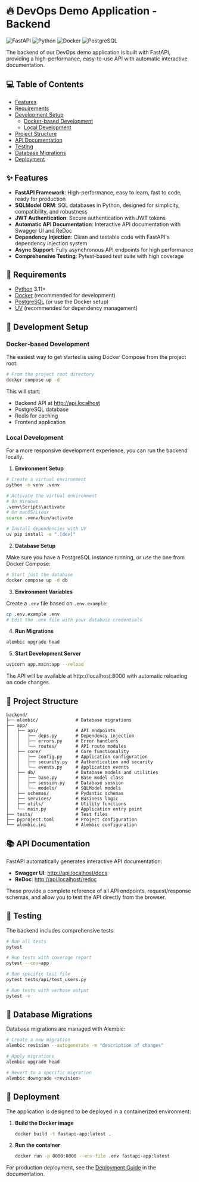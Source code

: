 # 🔥 DevOps Demo Application - Backend

![FastAPI](https://img.shields.io/badge/FastAPI-005571?style=for-the-badge&logo=fastapi) ![Python](https://img.shields.io/badge/Python-3776AB?style=for-the-badge&logo=python&logoColor=white) ![Docker](https://img.shields.io/badge/Docker-2496ED?style=for-the-badge&logo=docker&logoColor=white) ![PostgreSQL](https://img.shields.io/badge/PostgreSQL-4169E1?style=for-the-badge&logo=postgresql&logoColor=white)

The backend of our DevOps demo application is built with FastAPI, providing a high-performance, easy-to-use API with automatic interactive documentation.

## 💻 Table of Contents

- [Features](#-features)
- [Requirements](#-requirements)
- [Development Setup](#-development-setup)
  - [Docker-based Development](#docker-based-development)
  - [Local Development](#local-development)
- [Project Structure](#-project-structure)
- [API Documentation](#-api-documentation)
- [Testing](#-testing)
- [Database Migrations](#-database-migrations)
- [Deployment](#-deployment)

## ✨ Features

- **FastAPI Framework**: High-performance, easy to learn, fast to code, ready for production
- **SQLModel ORM**: SQL databases in Python, designed for simplicity, compatibility, and robustness
- **JWT Authentication**: Secure authentication with JWT tokens
- **Automatic API Documentation**: Interactive API documentation with Swagger UI and ReDoc
- **Dependency Injection**: Clean and testable code with FastAPI's dependency injection system
- **Async Support**: Fully asynchronous API endpoints for high performance
- **Comprehensive Testing**: Pytest-based test suite with high coverage

## 📍 Requirements

- [Python](https://www.python.org/) 3.11+
- [Docker](https://www.docker.com/) (recommended for development)
- [PostgreSQL](https://www.postgresql.org/) (or use the Docker setup)
- [UV](https://github.com/astral-sh/uv) (recommended for dependency management)

## 🔧 Development Setup

### Docker-based Development

The easiest way to get started is using Docker Compose from the project root:

```bash
# From the project root directory
docker compose up -d
```

This will start:
- Backend API at http://api.localhost
- PostgreSQL database
- Redis for caching
- Frontend application

### Local Development

For a more responsive development experience, you can run the backend locally.

1. **Environment Setup**

```bash
# Create a virtual environment
python -m venv .venv

# Activate the virtual environment
# On Windows
.venv\Scripts\activate
# On macOS/Linux
source .venv/bin/activate

# Install dependencies with UV
uv pip install -e ".[dev]"
```

2. **Database Setup**

Make sure you have a PostgreSQL instance running, or use the one from Docker Compose:

```bash
# Start just the database
docker compose up -d db
```

3. **Environment Variables**

Create a `.env` file based on `.env.example`:

```bash
cp .env.example .env
# Edit the .env file with your database credentials
```

4. **Run Migrations**

```bash
alembic upgrade head
```

5. **Start Development Server**

```bash
uvicorn app.main:app --reload
```

The API will be available at http://localhost:8000 with automatic reloading on code changes.

## 📂 Project Structure

```
backend/
├── alembic/              # Database migrations
├── app/
│   ├── api/              # API endpoints
│   │   ├── deps.py       # Dependency injection
│   │   ├── errors.py     # Error handlers
│   │   └── routes/       # API route modules
│   ├── core/             # Core functionality
│   │   ├── config.py     # Application configuration
│   │   ├── security.py   # Authentication and security
│   │   └── events.py     # Application events
│   ├── db/               # Database models and utilities
│   │   ├── base.py       # Base model class
│   │   ├── session.py    # Database session
│   │   └── models/       # SQLModel models
│   ├── schemas/          # Pydantic schemas
│   ├── services/         # Business logic
│   ├── utils/            # Utility functions
│   └── main.py           # Application entry point
├── tests/                # Test files
├── pyproject.toml        # Project configuration
└── alembic.ini           # Alembic configuration
```

## 📚 API Documentation

FastAPI automatically generates interactive API documentation:

- **Swagger UI**: http://api.localhost/docs
- **ReDoc**: http://api.localhost/redoc

These provide a complete reference of all API endpoints, request/response schemas, and allow you to test the API directly from the browser.

## 🧪 Testing

The backend includes comprehensive tests:

```bash
# Run all tests
pytest

# Run tests with coverage report
pytest --cov=app

# Run specific test file
pytest tests/api/test_users.py

# Run tests with verbose output
pytest -v
```

## 🔄 Database Migrations

Database migrations are managed with Alembic:

```bash
# Create a new migration
alembic revision --autogenerate -m "description of changes"

# Apply migrations
alembic upgrade head

# Revert to a specific migration
alembic downgrade <revision>
```

## 🚀 Deployment

The application is designed to be deployed in a containerized environment:

1. **Build the Docker image**
   ```bash
   docker build -t fastapi-app:latest .
   ```

2. **Run the container**
   ```bash
   docker run -p 8000:8000 --env-file .env fastapi-app:latest
   ```

For production deployment, see the [Deployment Guide](../deployment/guide.md) in the documentation.
